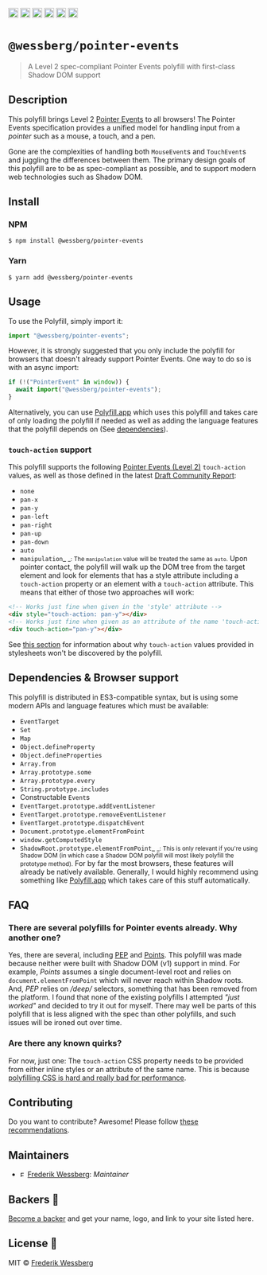 <a href="https://npmcharts.com/compare/@wessberg/pointer-events?minimal=true"><img alt="Downloads per month" src="https://img.shields.io/npm/dm/%40wessberg%2Fpointer-events.svg" height="20"></img></a>
<a href="https://david-dm.org/wessberg/pointer-events"><img alt="Dependencies" src="https://img.shields.io/david/wessberg/pointer-events.svg" height="20"></img></a>
<a href="https://www.npmjs.com/package/@wessberg/pointer-events"><img alt="NPM Version" src="https://badge.fury.io/js/%40wessberg%2Fpointer-events.svg" height="20"></img></a>
<a href="https://github.com/wessberg/pointer-events/graphs/contributors"><img alt="Contributors" src="https://img.shields.io/github/contributors/wessberg%2Fpointer-events.svg" height="20"></img></a>
<a href="https://opensource.org/licenses/MIT"><img alt="MIT License" src="https://img.shields.io/badge/License-MIT-yellow.svg" height="20"></img></a>
<a href="https://www.patreon.com/bePatron?u=11315442"><img alt="Support on Patreon" src="https://c5.patreon.com/external/logo/become_a_patron_button@2x.png" height="20"></img></a>

# `@wessberg/pointer-events`

> A Level 2 spec-compliant Pointer Events polyfill with first-class Shadow DOM support

## Description

This polyfill brings Level 2 [Pointer Events](https://www.w3.org/TR/pointerevents/) to all browsers!
The Pointer Events specification provides a unified model for handling input from a _pointer_ such as a mouse, a touch, and a pen.

Gone are the complexities of handling both `MouseEvent`s and `TouchEvent`s and juggling the differences between them.
The primary design goals of this polyfill are to be as spec-compliant as possible, and to support modern web technologies such as Shadow DOM.

## Install

### NPM

```
$ npm install @wessberg/pointer-events
```

### Yarn

```
$ yarn add @wessberg/pointer-events
```

## Usage

To use the Polyfill, simply import it:

```typescript
import "@wessberg/pointer-events";
```

However, it is strongly suggested that you only include the polyfill for browsers that doesn't already support Pointer Events.
One way to do so is with an async import:

```typescript
if (!("PointerEvent" in window)) {
  await import("@wessberg/pointer-events");
}
```

Alternatively, you can use [Polyfill.app](https://github.com/wessberg/Polyfiller) which uses this polyfill and takes care of only loading the polyfill if needed as well as adding the language features that the polyfill depends on (See [dependencies](#dependencies)).

### `touch-action` support

This polyfill supports the following [Pointer Events (Level 2)](https://www.w3.org/TR/pointerevents/) `touch-action` values, as well as those
defined in the latest [Draft Community Report](https://w3c.github.io/pointerevents/extension.html#extensions-to-the-pointerevent-interface):

- `none`
- `pan-x`
- `pan-y`
- `pan-left`
- `pan-right`
- `pan-up`
- `pan-down`
- `auto`
- `manipulation`_
  <small>_: The <code>manipulation</code> value will be treated the same as <code>auto</code>.</small>
  Upon pointer contact, the polyfill will walk up the DOM tree from the target element and look for elements that has a style attribute including a `touch-action` property or an element with a `touch-action` attribute.
  This means that either of those two approaches will work:

```html
<!-- Works just fine when given in the 'style' attribute -->
<div style="touch-action: pan-y"></div>
<!-- Works just fine when given as an attribute of the name 'touch-action' -->
<div touch-action="pan-y"></div>
```

See [this section](#are-there-any-known-quirks) for information about why `touch-action` values provided in stylesheets won't be discovered by the polyfill.

## Dependencies & Browser support

This polyfill is distributed in ES3-compatible syntax, but is using some modern APIs and language features which must be available:

- `EventTarget`
- `Set`
- `Map`
- `Object.defineProperty`
- `Object.defineProperties`
- `Array.from`
- `Array.prototype.some`
- `Array.prototype.every`
- `String.prototype.includes`
- Constructable `Event`s
- `EventTarget.prototype.addEventListener`
- `EventTarget.prototype.removeEventListener`
- `EventTarget.prototype.dispatchEvent`
- `Document.prototype.elementFromPoint`
- `window.getComputedStyle`
- `ShadowRoot.prototype.elementFromPoint`_
  <small>_: This is only relevant if you're using Shadow DOM (in which case a Shadow DOM polyfill will most likely polyfill the prototype method).</small>
  For by far the most browsers, these features will already be natively available.
  Generally, I would highly recommend using something like [Polyfill.app](https://github.com/wessberg/Polyfiller) which takes care of this stuff automatically.

## FAQ

### There are several polyfills for Pointer events already. Why another one?

Yes, there are several, including [PEP](https://github.com/jquery/PEP) and [Points](https://github.com/Rich-Harris/Points).
This polyfill was made because neither were built with Shadow DOM (v1) support in mind.
For example, _Points_ assumes a single document-level root and relies on `document.elementFromPoint` which will never reach within Shadow roots.
And, _PEP_ relies on _/deep/_ selectors, something that has been removed from the platform.
I found that none of the existing polyfills I attempted _"just worked"_ and decided to try it out for myself.
There may well be parts of this polyfill that is less aligned with the spec than other polyfills, and such issues will be ironed out over time.

### Are there any known quirks?

For now, just one: The `touch-action` CSS property needs to be provided from either inline styles or an attribute of the same name.
This is because [polyfilling CSS is hard and really bad for performance](https://philipwalton.com/articles/the-dark-side-of-polyfilling-css/).

## Contributing

Do you want to contribute? Awesome! Please follow [these recommendations](./CONTRIBUTING.md).

## Maintainers

- <a href="https://github.com/wessberg"><img alt="Frederik Wessberg" src="https://avatars2.githubusercontent.com/u/20454213?s=460&v=4" height="11"></img></a> [Frederik Wessberg](https://github.com/wessberg): _Maintainer_

## Backers 🏅

[Become a backer](https://www.patreon.com/bePatron?u=11315442) and get your name, logo, and link to your site listed here.

## License 📄

MIT © [Frederik Wessberg](https://github.com/wessberg)
